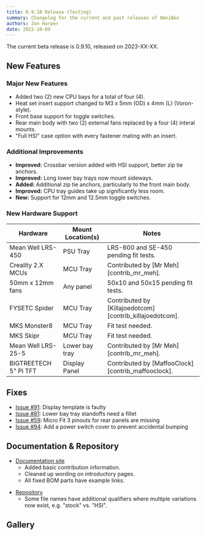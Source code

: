 ```yaml
---
title: 0.9.10 Release (Testing)
summary: Changelog for the current and past releases of OmniBox
authors: Jon Harper
date: 2022-10-09
---
```


The current beta release is 0.9.10, released on 2023-XX-XX.

## New Features

### Major New Features

- Added two (2) new CPU bays for a total of four (4).
- Heat set insert support changed to M3 x 5mm (OD) x 4mm (L) (Voron-style).
- Front base support for toggle switches.
- Rear main body with two (2) external fans replaced by a four (4) interal mounts.
- "Full HSI" case option with every fastener mating with an insert.

### Additional Improvements

- **Improved:** Crossbar version added with HSI support, better zip tie anchors.
- **Improved:** Long lower bay trays now mount sideways.
- **Added:** Additional zip tie anchors, particularly to the front main body.
- **Improved:** CPU tray guides take up significantly less room.
- **New:** Support for 12mm and 12.5mm toggle switches.

### New Hardware Support

| Hardware                          | Mount Location(s) | Notes |
|-----------------------------------|-------------------|-------|
| Mean Well LRS-450                 | PSU Tray          | LRS-600 and SE-450 pending fit tests. |
| Creality 2.X MCUs                 | MCU Tray          | Contributed by [Mr Meh][contrib_mr_meh]. |
| 50mm x 12mm fans                  | Any panel         | 50x10 and 50x15 pending fit tests. |
| FYSETC Spider                     | MCU Tray          | Contributed by [Killajoedotcom][contrib_killajoedotcom]. |
| MKS Monster8                      | MCU Tray          | Fit test needed. |
| MKS Skipr                         | MCU Tray          | Fit test needed. |
| Mean Well LRS-25-5                | Lower bay tray    | Contributed by [Mr Meh][contrib_mr_meh]. |
| BIGTREETECH 5" Pi TFT             | Display Panel     | Contributed by [MaffooClock][contrib_maffooclock]. |

## Fixes

- [Issue #91][1]: Display template is faulty
- [Issue #81][2]: Lower bay tray standoffs need a fillet
- [Issue #59][3]: Micro Fit 3 pinouts for rear panels are missing
- [Issue #94][4]: Add a power switch cover to prevent accidental bumping

## Documentation & Repository

- [Documentation site](https://jon-harper.github.io/OmniBox)
    - Added basic contribution information.
    - Cleaned up wording on introductory pages.
    - All fixed BOM parts have example links.
<!-- - Assembly Guide -->
- [Repository](https://github.com/jon-harper/OmniBox)
    - Some file names have additional qualifiers where multiple variations now exist, e.g. "stock" vs. "HSI".
    
    
## Gallery


[1]: https://github.com/jon-harper/OmniBox/issues/91
[2]: https://github.com/jon-harper/OmniBox/issues/81
[3]: https://github.com/jon-harper/OmniBox/issues/59
[4]: https://github.com/jon-harper/OmniBox/issues/94